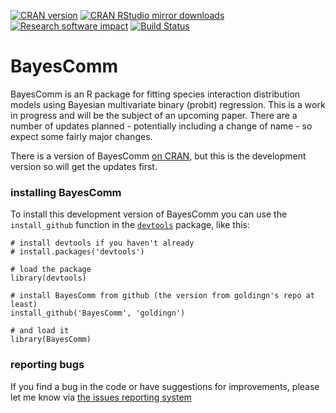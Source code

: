 [![CRAN version](http://www.r-pkg.org/badges/version/BayesComm)](http://www.r-pkg.org/pkg/BayesComm)
[![CRAN RStudio mirror downloads](http://cranlogs.r-pkg.org/badges/BayesComm)](http://www.r-pkg.org/pkg/BayesComm)
[![Research software impact](http://depsy.org/api/package/cran/BayesComm/badge.svg)](http://depsy.org/package/r/BayesComm)
[![Build Status](https://travis-ci.org/goldingn/BayesComm.svg?branch=master)](https://travis-ci.org/goldingn/BayesComm)

# BayesComm

BayesComm is an R package for fitting species interaction distribution models using Bayesian multivariate binary (probit) regression.
This is a work in progress and will be the subject of an upcoming paper. There are a number of updates planned - potentially including a change of name - so expect some fairly major changes.

There is a version of BayesComm [on CRAN](http://cran.r-project.org/web/packages/BayesComm/index.html), but this is the development version so will get the updates first.

### installing BayesComm

To install this development version of BayesComm you can use the ```install_github``` function in the [```devtools```](http://cran.r-project.org/web/packages/devtools/index.html) package, like this:

```{r}
# install devtools if you haven't already
# install.packages('devtools')

# load the package
library(devtools)

# install BayesComm from github (the version from goldingn's repo at least)
install_github('BayesComm', 'goldingn')

# and load it
library(BayesComm)
```

### reporting bugs
If you find a bug in the code or have suggestions for improvements, please let me know via [the issues reporting system](https://github.com/goldingn/BayesComm/issues)
